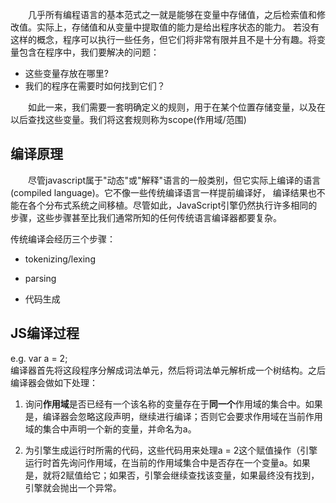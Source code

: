 &emsp;&emsp;几乎所有编程语言的基本范式之一就是能够在变量中存储值，之后检索值和修改值。实际上，存储值和从变量中提取值的能力是给出程序状态的能力。
若没有这样的概念，程序可以执行一些任务，但它们将非常有限并且不是十分有趣。将变量包含在程序中，我们要解决的问题：

* 这些变量存放在哪里?
* 我们的程序在需要时如何找到它们？

&emsp;&emsp;如此一来，我们需要一套明确定义的规则，用于在某个位置存储变量，以及在以后查找这些变量。我们将这套规则称为scope(作用域/范围)


## 编译原理
&emsp;&emsp;尽管javascript属于"动态"或"解释"语言的一般类别，但它实际上编译的语言(compiled language)。它不像一些传统编译语言一样提前编译好，
编译结果也不能在各个分布式系统之间移植。尽管如此，JavaScript引擎仍然执行许多相同的步骤，这些步骤甚至比我们通常所知的任何传统语言编译器都要复杂。

传统编译会经历三个步骤：

* tokenizing/lexing

* parsing

* 代码生成

## JS编译过程

e.g. var a = 2;  
编译器首先将这段程序分解成词法单元，然后将词法单元解析成一个树结构。之后编译器会做如下处理：  
1. 询问**作用域**是否已经有一个该名称的变量存在于**同一个**作用域的集合中。如果是，编译器会忽略这段声明，继续进行编译；否则它会要求作用域在当前作用域的集合中声明一个新的变量，并命名为a。

2. 为引擎生成运行时所需的代码，这些代码用来处理a = 2这个赋值操作（引擎运行时首先询问作用域，在当前的作用域集合中是否存在一个变量a。如果是，就将2赋值给它；如果否，引擎会继续查找该变量，如果最终没有找到，引擎就会抛出一个异常。
